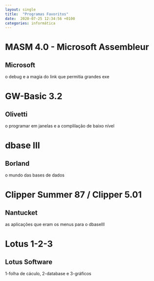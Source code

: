 ```yaml
---
layout: single
title:  "Programas Favoritos"
date:  2020-07-25 12:34:56 +0100
categories: informática
---
```



# MASM 4.0 - Microsoft Assembleur
## Microsoft
o debug e a magia do link que permitia grandes exe
# GW-Basic 3.2
## Olivetti
o programar em janelas e a complilação de baixo nível
# dbase III
## Borland
o mundo das bases de dados
# Clipper Summer 87 / Clipper 5.01
## Nantucket 
as aplicações que eram os menus para o dbaseIII
# Lotus 1-2-3
## Lotus Software
1-folha de cáculo, 2-database e 3-gráficos




